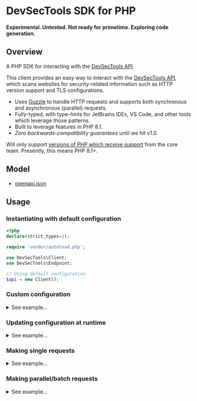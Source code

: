 # DevSecTools SDK for PHP

**Experimental. Untested. Not ready for primetime. Exploring code generation.**

## Overview

A PHP SDK for interacting with the [DevSecTools API].

This client provides an easy way to interact with the [DevSecTools API], which scans websites for security-related information such as HTTP version support and TLS configurations.

* Uses [Guzzle] to handle HTTP requests and supports both synchronous and asynchronous (parallel) requests.
* Fully-typed, with type-hints for JetBrains IDEs, VS Code, and other tools which leverage those patterns.
* Built to leverage features in PHP 8.1.
* _Zero backwards-compatibility guarantees_ until we hit v1.0.

Will only support [versions of PHP which receive support](https://www.php.net/supported-versions.php) from the core team. Presently, this means PHP 8.1+.

## Model

* [openapi.json](https://github.com/northwood-labs/devsec-tools/raw/refs/heads/main/openapi.json)

## Usage

### Instantiating with default configuration

```php
<?php
declare(strict_types=1);

require 'vendor/autoload.php';

use DevSecTools\Client;
use DevSecTools\Endpoint;

// Using default configuration
$api = new Client();
```

### Custom configuration

<details>
<summary>See example…</summary>

```php
<?php
declare(strict_types=1);

require 'vendor/autoload.php';

use DevSecTools\Client;
use DevSecTools\Endpoint;

// Using custom configuration
$api = new Client([
  'base_uri'        => Endpoint::LOCALDEV,
  'timeout_seconds' => 10,
]);
```

</details>

### Updating configuration at runtime

<details>
<summary>See example…</summary>

```php
<?php
declare(strict_types=1);

require 'vendor/autoload.php';

use DevSecTools\Client;
use DevSecTools\Endpoint;

// Using default configuration
$api = new Client();

// Updating the configuration
$api->setBaseUri(Endpoint::LOCALDEV);
$api->setTimeoutSeconds(15);
```

</details>

### Making single requests

<details>
<summary>See example…</summary>

```php
<?php
declare(strict_types=1);

require 'vendor/autoload.php';

use DevSecTools\Client;
use DevSecTools\Endpoint;

// Using default configuration
$api = new Client();

$httpInfo = $api->http('example.com');
print_r($httpInfo);
```

</details>

### Making parallel/batch requests

<details>
<summary>See example…</summary>

```php
<?php
declare(strict_types=1);

require 'vendor/autoload.php';

use DevSecTools\Client;
use DevSecTools\Endpoint;

// Using default configuration
$api = new Client();

// Running multiple requests in parallel
$batchResults = $api->batch([
    ['method' => 'http', 'url' => 'apple.com'],
    ['method' => 'tls',  'url' => 'google.com'],
]);

print_r($batchResults);
```

</details>

[DevSecTools API]: https://devsec.tools
[Guzzle]: https://docs.guzzlephp.org
